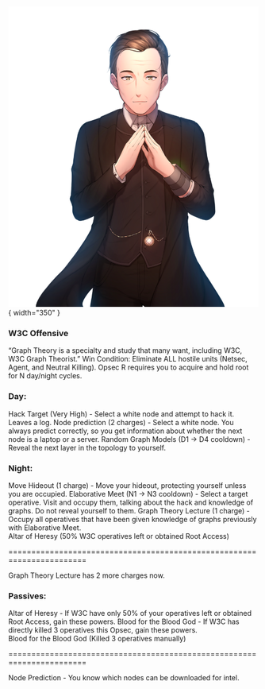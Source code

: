![w3cgraphtheorist.png](Images/w3cgraphtheorist.png){ width="350" }

### **W3C Offensive**

<span class="w3c">
“Graph Theory is a specialty and study that many want, including W3C, W3C Graph Theorist.”

<span class="w3c">
Win Condition: Eliminate ALL hostile units (Netsec, Agent, and Neutral Killing). Opsec R requires you to acquire and hold root for N day/night cycles.

### **Day:**

<span class="w3c">
Hack Target (Very High) - Select a white node and attempt to hack it. Leaves a log.

<span class="w3c">
Node prediction (2 charges) - Select a white node. You always predict correctly, so you get information about whether the next node is a laptop or a server.

<span class="w3c">
Random Graph Models (D1 -> D4 cooldown) - Reveal the next layer in the topology to yourself.

### **Night:**

<span class="w3c">
Move Hideout (1 charge) - Move your hideout, protecting yourself unless you are occupied.

<span class="w3c">
Elaborative Meet (N1 -> N3 cooldown) - Select a target operative. Visit and occupy them, talking about the hack and knowledge of graphs. Do not reveal yourself to them.

<span class="w3c">
Graph Theory Lecture (1 charge) - Occupy all operatives that have been given knowledge of graphs previously with Elaborative Meet.

<br>

<span class="w3c">
Altar of Heresy (50% W3C operatives left or obtained Root Access)

=======================================================================

<span class="w3c">
Graph Theory Lecture has 2 more charges now.

### **Passives:**

<span class="w3c">
Altar of Heresy - If W3C have only 50% of your operatives left or obtained Root Access, gain these powers.

<span class="w3c">
Blood for the Blood God - If W3C has directly killed 3 operatives this Opsec, gain these powers.

<br>

<span class="w3c">
Blood for the Blood God (Killed 3 operatives manually)

=======================================================================

<span class="w3c">
Node Prediction - You know which nodes can be downloaded for intel.